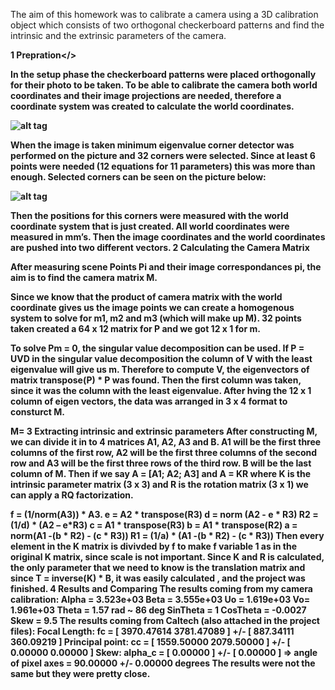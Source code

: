The aim of this homework was to calibrate a camera using a 3D calibration object which consists of two orthogonal checkerboard patterns and find the intrinsic and the extrinsic parameters of the camera.

<b>1 Prepration</>

 In the setup phase the checkerboard patterns were placed orthogonally for their photo to be taken.  To be able to calibrate the camera both world coordinates and their image projections are needed, therefore a coordinate system was created to calculate the world coordinates. 
  



![alt tag](https://raw.githubusercontent.com/begumcig/camera-calibration/master/Img.jpg)





When the image is taken minimum eigenvalue corner detector was performed on the picture and 32 corners were selected.  Since at least 6 points were needed (12 equations for 11 parameters) this was more than enough.  Selected corners can be seen on the picture below:



![alt tag](https://raw.githubusercontent.com/begumcig/camera-calibration/master/selectedcorners.jpg)




Then the positions for this corners were measured with the world coordinate system that is just created. All world coordinates were measured in mm’s. Then the image coordinates and the world coordinates are pushed into two different vectors.
2 Calculating the Camera Matrix
 
After measuring scene Points Pi and their image correspondances pi, the aim is to find the camera matrix M. 





 

Since we know that the product of camera matrix with the world coordinate gives us the image points we can create a homogenous system to solve for m1, m2 and m3 (which will make up M).  32 points taken created a 64 x 12 matrix for P and we got 12 x 1 for m.
 
To solve Pm = 0, the singular value decomposition can be used. If P = UVD in the singular value decomposition the column of V with the least eigenvalue will give us m. Therefore to compute V, the eigenvectors of matrix transpose(P) * P was found.  Then the first column was taken, since it was the column with the least eigenvalue.  After hving the 12 x 1 column of eigen vectors, the data was arranged in 3 x 4 format to consturct M.

M=
3 Extracting intrinsic and extrinsic parameters
After constructing M, we can divide it in to 4 matrices A1, A2, A3 and B. A1 will be the first three columns of the first row, A2 will be the first three columns of the second row and A3 will be the first three rows of the third row. B will be the last column of M.
Then if we say A = [A1; A2; A3] and A = KR where K is the intrinsic parameter matrix (3 x 3) and R is the rotation matrix (3 x 1) we can apply a RQ factorization. 
 
f =  (1/norm(A3)) * A3.
e = A2 * transpose(R3)
d = norm (A2 - e * R3)
R2 = (1/d) * (A2 – e*R3)
c = A1 * transpose(R3)
b = A1 * transpose(R2)
a = norm(A1 -(b * R2) - (c * R3))
R1 = (1/a) * (A1 -(b * R2) - (c * R3))
Then every element in the K matrix is divivded by f to make f variable 1 as in the original K matrix, since scale is not important. 
Since K and R is calculated, the only parameter that we need to know is the translation matrix and since T = inverse(K) * B,  it was easily calculated , and the project was finished. 
4 Results and Comparing
The results coming from my camera calibration:
Alpha =  3.523e+03
Beta =  3.555e+03
Uo =  1.619e+03
Vo=  1.961e+03
Theta =  1.57 rad ~ 86 deg 
SinTheta =  1
CosTheta = -0.0027
Skew = 9.5
The results coming from Caltech (also attached in the project files):
Focal Length:          fc = [ 3970.47614   3781.47089 ] +/- [ 887.34111   360.09219 ]
Principal point:       cc = [ 1559.50000   2079.50000 ] +/- [ 0.00000   0.00000 ]
Skew:        alpha_c = [ 0.00000 ] +/- [ 0.00000  ]   => angle of pixel axes = 90.00000 +/- 0.00000 degrees
The results were not the same but they were pretty close. 
